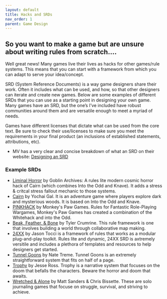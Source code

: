 ```yaml
---
layout: default
title: Hacks and SRDs
nav_order: 1
parent: Game Design
---
```

## So you want to make a game but are unsure about writing rules from scratch….
Well great news! Many games live their lives as hacks for other games/rule systems. This means that you can start with a framework from which you can adapt to serve your idea/concept.

SRD (System Reference Documents) is a way game designers share their work. Often it includes what can be used, and how, so that other designers can iterate and create new games. Below are some examples of different SRDs that you can use as a starting point in designing your own game. Many games have an SRD, but the one’s I’ve included have robust communities around them and are versatile enough to meet a myriad of needs.

Games have different licenses that dictate what can be used from the core text. Be sure to check their use/licenses to make sure you meet the requirements in your final product (an inclusions of established statements, attributions, etc).

* MV has a very clear and concise breakdown of what an SRD on their website: [Designing an SRD](https://mvmv.blot.im/designing-an-srd)

### Example SRDs
- [Liminal Horror](https://goblinarchives.github.io/LiminalHorror/Liminal-Horror-SRD/) by Goblin Archives: A rules lite modern cosmic horror hack of Cairn (which combines Into the Odd and Knave). It adds a stress & critcal stress fallout mechanic to those systems.
- [Cairn](https://cairnrpg.com/cairn-srd/) by Yochai Gal. It is an adventure game where players explore dark and mysterious woods. It is based on Into the Odd and Knave.
- [PINKHACK](https://monkeys-paw-games.itch.io/pinkhack-srd) by Monkey's Paw Games. Rules for Fantastic Role-Playing Wargames, Monkey's Paw Games has created a combination of the Whitehack and into the Odd.
- [Beak, Feather, & Bone](https://possible-worlds-games.itch.io/bfb-srd) by Tyler Crumrine. This rule framework is one that involves building a world through collaborative map making.
- [24XX](https://jasontocci.itch.io/24xx) by Jason Tocci is a framework of rules that works as a modular plug-and-play toolkit. Rules lite and dynamic, 24XX SRD is axtremely versitile and includes a plethora of templates and resources to help designers get started.
- [Tunnel Goons](https://tunnelgoons.com/srd) by Nate Treme. Tunnel Goons is an extremely straightforward system that fits on half of a page.
- [Trophy](https://trophyrpg.com/system/) by Jesse Ross. Trophy is a narrative system that focuses on the doom that befalls the characters. Beware the horror and doom that awaits.
- [Wretched & Alone](https://sealedlibrary.itch.io/wretched-alone-srd) by Matt Sanders & Chris Bissette. These are solo journaling games that focuse on struggle, survival, and striving to achieve.
